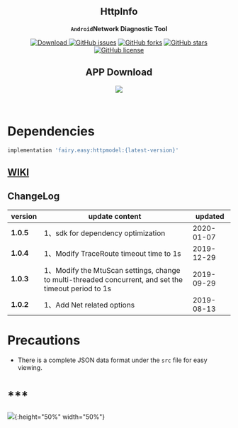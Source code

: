 <div align="center">

## HttpInfo

**`Android`Network Diagnostic Tool**

[![Download](https://api.bintray.com/packages/guxiaonian/maven/http/images/download.svg) ](https://bintray.com/guxiaonian/maven/http/_latestVersion)
[![GitHub issues](https://img.shields.io/github/issues/guxiaonian/HttpInfo.svg)](https://github.com/guxiaonian/HttpInfo/issues)
[![GitHub forks](https://img.shields.io/github/forks/guxiaonian/HttpInfo.svg)](https://github.com/guxiaonian/HttpInfo/network)
[![GitHub stars](https://img.shields.io/github/stars/guxiaonian/HttpInfo.svg)](https://github.com/guxiaonian/HttpInfo/stargazers)
[![GitHub license](https://img.shields.io/github/license/guxiaonian/HttpInfo.svg)](http://www.apache.org/licenses/LICENSE-2.0)

## APP Download

![](./src/download.png)

</div>
<br>

# Dependencies

```gradle
implementation 'fairy.easy:httpmodel:{latest-version}'

```

## [WIKI](https://github.com/guxiaonian/HttpInfo/wiki)

## ChangeLog

version|update content|updated
-----|-----|-----
**1.0.5** |1、sdk for dependency optimization| 2020-01-07
**1.0.4** |1、Modify TraceRoute timeout time to 1s| 2019-12-29
**1.0.3** |1、Modify the MtuScan settings, change to multi-threaded concurrent, and set the timeout period to 1s| 2019-09-29
**1.0.2** |1、Add Net related options| 2019-08-13


# Precautions

* There is a complete JSON data format under the `src` file for easy viewing.

# ***

![](./param.gif){:height="50%" width="50%"}

